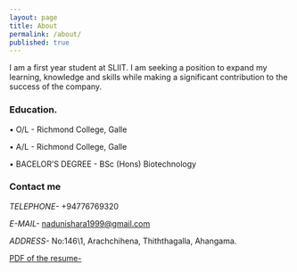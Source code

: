 ```yaml
---
layout: page
title: About
permalink: /about/
published: true
---
```


I am a first year student at SLIIT. I am seeking a position to expand my learning, knowledge and skills while making a significant contribution to the success of the company. 

### Education.

• O/L - Richmond College, Galle 
 
• A/L - Richmond College, Galle 
 
• BACELOR’S DEGREE - BSc (Hons) Biotechnology 

### Contact me


_TELEPHONE-_ +94776769320 

_E-MAIL-_ [nadunishara1999@gmail.com](nadunishara1999@gmail.com)

_ADDRESS-_   No:146\1, 
           Arachchihena, 
           Thiththagalla, 
           Ahangama.
           
 [PDF of the resume-](https://courseweb.sliit.lk/pluginfile.php/346247/assignsubmission_file/submission_files/1112476/HS21910654_AGN%20ISHARA.pdf?forcedownload=1 "PDF of the resume-")
